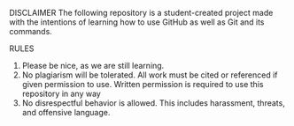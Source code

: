DISCLAIMER
The following repository is a student-created project
made with the intentions of learning how to use
GitHub as well as Git and its commands.

RULES
1. Please be nice, as we are still learning.
2. No plagiarism will be tolerated. All work must be
cited or referenced if given permission to use. Written permission is
required to use this repository in any way
3. No disrespectful behavior is allowed. This includes
harassment, threats, and offensive language. 
